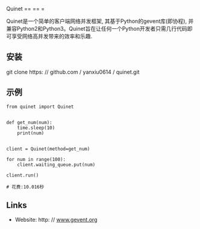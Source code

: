 Quinet
== == =

Quinet是一个简单的客户端网络并发框架, 其基于Python的gevent库(即协程), 并兼容Python2和Python3。Quinet旨在让任何一个Python开发者只需几行代码即可享受网络高并发带来的效率和乐趣.


安装
----------

git clone https: // github.com / yanxiu0614 / quinet.git


示例
----------------

```
from quinet import Quinet


def get_num(num):
    time.sleep(10)
    print(num)


client = Quinet(method=get_num)

for num in range(100):
    client.waiting_queue.put(num)

client.run()

# 花费:10.016秒
```


Links
-----

* Website: http: // www.gevent.org
